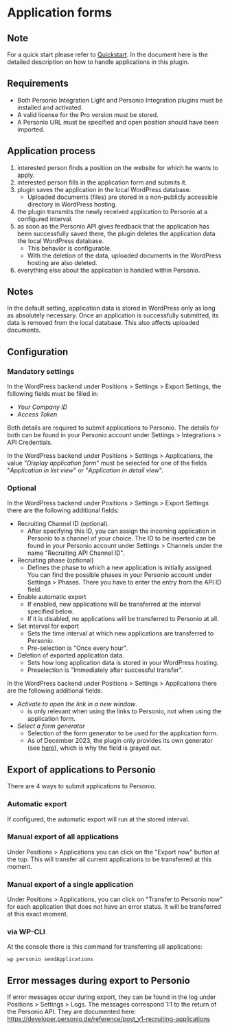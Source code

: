 # Application forms

## Note

For a quick start please refer to [Quickstart](quickstart.md). In the document here is the detailed description on how to handle applications in this plugin.

## Requirements

* Both Personio Integration Light and Personio Integration plugins must be installed and activated.
* A valid license for the Pro version must be stored.
* A Personio URL must be specified and open position should have been imported.

## Application process

1. interested person finds a position on the website for which he wants to apply.
2. interested person fills in the application form and submits it.
3. plugin saves the application in the local WordPress database.
    * Uploaded documents (files) are stored in a non-publicly accessible directory in WordPress hosting.
4. the plugin transmits the newly received application to Personio at a configured interval.
5. as soon as the Personio API gives feedback that the application has been successfully saved there, the plugin deletes the application data the local WordPress database.
    * This behavior is configurable.
    * With the deletion of the data, uploaded documents in the WordPress hosting are also deleted.
6. everything else about the application is handled within Personio.

## Notes

In the default setting, application data is stored in WordPress only as long as absolutely necessary. Once an application is successfully submitted, its data is removed from the local database. This also affects uploaded documents.

## Configuration

### Mandatory settings

In the WordPress backend under Positions > Settings > Export Settings, the following fields must be filled in:

* _Your Company ID_
* _Access Token_

Both details are required to submit applications to Personio. The details for both can be found in your Personio account under Settings > Integrations > API Credentials.

In the WordPress backend under Positions > Settings > Applications, the value "_Display application form_" must be selected for one of the fields "_Application in list view_" or "_Application in detail view_".

### Optional

In the WordPress backend under Positions > Settings > Export Settings there are the following additional fields:

* Recruiting Channel ID (optional).
    * After specifying this ID, you can assign the incoming application in Personio to a channel of your choice. The ID to be inserted can be found in your Personio account under Settings > Channels under the name "Recruiting API Channel ID".
* Recruiting phase (optional)
    * Defines the phase to which a new application is initially assigned. You can find the possible phases in your Personio account under Settings > Phases. There you have to enter the entry from the API ID field.
* Enable automatic export
    * If enabled, new applications will be transferred at the interval specified below.
    * If it is disabled, no applications will be transferred to Personio at all.
* Set interval for export
    * Sets the time interval at which new applications are transferred to Personio.
    * Pre-selection is "Once every hour".
* Deletion of exported application data.
    * Sets how long application data is stored in your WordPress hosting.
    * Preselection is "Immediately after successful transfer".

In the WordPress backend under Positions > Settings > Applications there are the following additional fields:

* _Activate to open the link in a new window_.
    * is only relevant when using the links to Personio, not when using the application form.
* _Select a form generator_
    * Selection of the form generator to be used for the application form.
    * As of December 2023, the plugin only provides its own generator (see [here](personioformulare.md)), which is why the field is grayed out.

## Export of applications to Personio

There are 4 ways to submit applications to Personio.

### Automatic export

If configured, the automatic export will run at the stored interval.

### Manual export of all applications

Under Positions > Applications you can click on the "Export now" button at the top. This will transfer all current applications to be transferred at this moment.

### Manual export of a single application

Under Positions > Applications, you can click on "Transfer to Personio now" for each application that does not have an error status. It will be transferred at this exact moment.

### via WP-CLI

At the console there is this command for transferring all applications:

`wp personio sendApplications`

## Error messages during export to Personio

If error messages occur during export, they can be found in the log under Positions > Settings > Logs. The messages correspond 1:1 to the return of the Personio API. They are documented here:
https://developer.personio.de/reference/post_v1-recruiting-applications
